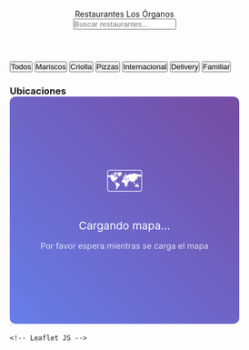 <html lang="es">
<head>
    <meta charset="UTF-8">
    <meta name="viewport" content="width=device-width, initial-scale=1.0">
    <title>Restaurantes Los Órganos - Delivery & Reservas</title>
    <link href="https://cdnjs.cloudflare.com/ajax/libs/font-awesome/6.4.0/css/all.min.css" rel="stylesheet">
    <!-- Leaflet CSS -->
    <link rel="stylesheet" href="https://unpkg.com/leaflet@1.9.4/dist/leaflet.css" />
    <style>
        * {
            margin: 0;
            padding: 0;
            box-sizing: border-box;
        }

  body {
            font-family: 'Segoe UI', Tahoma, Geneva, Verdana, sans-serif;
            background: linear-gradient(135deg, #667eea 0%, #764ba2 100%);
            min-height: 100vh;
            color: #333;
        }

  .header {
            background: rgba(255, 255, 255, 0.95);
            backdrop-filter: blur(10px);
            padding: 1rem 0;
            position: sticky;
            top: 0;
            z-index: 100;
            box-shadow: 0 2px 20px rgba(0, 0, 0, 0.1);
        }

 .container {
            max-width: 1200px;
            margin: 0 auto;
            padding: 0 1rem;
        }

 .header-content {
            display: flex;
            justify-content: space-between;
            align-items: center;
            flex-wrap: wrap;
        }

 .logo {
            font-size: 1.8rem;
            font-weight: bold;
            color: #333;
            display: flex;
            align-items: center;
            gap: 0.5rem;
        }

 .logo i {
            color: #ff6b6b;
        }

 .search-bar {
            flex: 1;
            max-width: 400px;
            margin: 0 2rem;
            position: relative;
        }

 .search-input {
            width: 100%;
            padding: 0.8rem 1rem 0.8rem 2.5rem;
            border: none;
            border-radius: 25px;
            background: rgba(255, 255, 255, 0.9);
            box-shadow: 0 2px 10px rgba(0, 0, 0, 0.1);
            transition: all 0.3s ease;
        }

 .search-input:focus {
            outline: none;
            box-shadow: 0 4px 20px rgba(0, 0, 0, 0.2);
            transform: translateY(-2px);
        }

 .search-icon {
            position: absolute;
            left: 1rem;
            top: 50%;
            transform: translateY(-50%);
            color: #666;
        }

 .filters {
            display: flex;
            gap: 1rem;
            flex-wrap: wrap;
            margin: 2rem 0;
        }

  .filter-btn {
            padding: 0.5rem 1rem;
            border: none;
            border-radius: 20px;
            background: rgba(255, 255, 255, 0.9);
            color: #333;
            cursor: pointer;
            transition: all 0.3s ease;
            font-weight: 500;
        }

 .filter-btn:hover, .filter-btn.active {
            background: #ff6b6b;
            color: white;
            transform: translateY(-2px);
            box-shadow: 0 4px 15px rgba(255, 107, 107, 0.3);
        }

 .main-content {
            display: grid;
            grid-template-columns: 1fr 400px;
            gap: 2rem;
            margin-top: 2rem;
        }

 .restaurants-grid {
            display: grid;
            grid-template-columns: repeat(auto-fit, minmax(300px, 1fr));
            gap: 1.5rem;
        }

 .restaurant-card {
            background: rgba(255, 255, 255, 0.95);
            border-radius: 15px;
            overflow: hidden;
            box-shadow: 0 8px 32px rgba(0, 0, 0, 0.1);
            transition: all 0.3s ease;
            backdrop-filter: blur(10px);
            display: flex;
            flex-direction: column;
            height: 100%;
        }

 .restaurant-card:hover {
            transform: translateY(-5px);
            box-shadow: 0 15px 40px rgba(0, 0, 0, 0.15);
        }

 .restaurant-image-container {
            width: 100%;
            height: 200px;
            position: relative;
            overflow: hidden;
        }
        
 .restaurant-image {
            width: 100%;
            height: 100%;
            object-fit: cover;
            transition: transform 0.3s ease;
        }
        
 .restaurant-card:hover .restaurant-image {
            transform: scale(1.05);
        }

 .restaurant-info {
            padding: 1.5rem;
            flex-grow: 1;
            display: flex;
            flex-direction: column;
        }

 .restaurant-name {
            font-size: 1.3rem;
            font-weight: bold;
            color: #333;
            margin-bottom: 0.5rem;
        }

 .restaurant-type {
            color: #666;
            font-size: 0.9rem;
            margin-bottom: 1rem;
        }

 .restaurant-rating {
            display: flex;
            align-items: center;
            gap: 0.5rem;
            margin-bottom: 1rem;
        }

 .stars {
            color: #ffc107;
        }

 .contact-info {
            display: flex;
            flex-wrap: wrap;
            gap: 0.5rem;
            margin: 1rem 0;
        }

 .contact-item {
            display: flex;
            align-items: center;
            gap: 0.3rem;
            font-size: 0.9rem;
            color: #666;
            flex: 1 0 100%;
        }

 .social-links {
            display: flex;
            gap: 0.5rem;
            margin: 1rem 0;
        }

 .social-link {
            display: flex;
            align-items: center;
            justify-content: center;
            width: 35px;
            height: 35px;
            border-radius: 50%;
            color: white;
            text-decoration: none;
            transition: all 0.3s ease;
        }

 .social-link.facebook { background: #3b5998; }
        .social-link.instagram { background: #e4405f; }
        .social-link.whatsapp { background: #25d366; }

 .social-link:hover {
            transform: scale(1.1);
            box-shadow: 0 4px 15px rgba(0, 0, 0, 0.2);
        }

 .action-buttons {
            display: flex;
            gap: 0.5rem;
            margin-top: auto;
            padding-top: 1rem;
        }

  .btn {
            flex: 1;
            padding: 0.8rem;
            border: none;
            border-radius: 8px;
            font-weight: 600;
            cursor: pointer;
            transition: all 0.3s ease;
            text-decoration: none;
            text-align: center;
            display: flex;
            align-items: center;
            justify-content: center;
            gap: 0.5rem;
        }

  .btn-primary {
            background: #ff6b6b;
            color: white;
        }

  .btn-secondary {
            background: #4ecdc4;
            color: white;
        }

 .btn:hover {
            transform: translateY(-2px);
            box-shadow: 0 4px 15px rgba(0, 0, 0, 0.2);
        }

  .map-container {
            background: rgba(255, 255, 255, 0.95);
            border-radius: 15px;
            padding: 1.5rem;
            height: fit-content;
            position: sticky;
            top: 100px;
            backdrop-filter: blur(10px);
            box-shadow: 0 8px 32px rgba(0, 0, 0, 0.1);
        }

 .map-title {
            font-size: 1.2rem;
            font-weight: bold;
            margin-bottom: 1rem;
            color: #333;
            display: flex;
            align-items: center;
            gap: 0.5rem;
        }

 .map-title i {
            color: #ff6b6b;
        }

  #map {
            width: 100%;
            height: 400px;
            border-radius: 10px;
            margin-bottom: 1rem;
            border: 1px solid #eee;
        }

 .location-list {
            max-height: 200px;
            overflow-y: auto;
            border: 1px solid #eee;
            border-radius: 10px;
            padding: 0.5rem;
        }

 .location-item {
            padding: 0.8rem;
            border-bottom: 1px solid #eee;
            cursor: pointer;
            transition: all 0.3s ease;
            border-radius: 8px;
            margin-bottom: 0.5rem;
            position: relative;
        }

  .location-item:last-child {
            border-bottom: none;
            margin-bottom: 0;
        }

  .location-item:hover {
            background: #f8f9fa;
            transform: translateX(5px);
        }
.location-name {
            font-weight: 600;
            color: #333;
        }

  .location-address {
            font-size: 0.9rem;
            color: #666;
            margin-top: 0.2rem;
        }
        
        /* Nuevo estilo para el botón Visitar */
 .btn-visitar {
            background: #4ecdc4;
            color: white;
            border: none;
            padding: 5px 10px;
            border-radius: 4px;
            cursor: pointer;
            margin-top: 8px;
            font-size: 0.8rem;
            transition: all 0.3s ease;
            text-decoration: none;
            display: inline-block;
            text-align: center;
        }
        
 .btn-visitar:hover {
            background: #3a9c94;
            transform: translateY(-2px);
            box-shadow: 0 2px 5px rgba(0,0,0,0.2);
        }

 @media (max-width: 768px) {
            .header-content {
                flex-direction: column;
                gap: 1rem;
            }

 .search-bar {
                max-width: 100%;
                margin: 0;
            }

  .main-content {
                grid-template-columns: 1fr;
                gap: 1rem;
            }

  .restaurants-grid {
                grid-template-columns: 1fr;
            }

 .filters {
                justify-content: center;
            }

 .action-buttons {
                flex-direction: column;
            }

 .btn {
                flex: none;
            }
            
  .map-container {
                position: relative;
                top: 0;
            }
        }

  .floating-actions {
            position: fixed;
            bottom: 2rem;
            right: 2rem;
            display: flex;
            flex-direction: column;
            gap: 1rem;
            z-index: 100;
        }

  .floating-btn {
            width: 60px;
            height: 60px;
            border-radius: 50%;
            border: none;
            background: #ff6b6b;
            color: white;
            font-size: 1.5rem;
            cursor: pointer;
            box-shadow: 0 4px 20px rgba(255, 107, 107, 0.3);
            transition: all 0.3s ease;
            display: flex;
            align-items: center;
            justify-content: center;
        }

 .floating-btn:hover {
            transform: scale(1.1);
            box-shadow: 0 6px 25px rgba(255, 107, 107, 0.4);
        }
        
 .image-placeholder {
            display: flex;
            align-items: center;
            justify-content: center;
            height: 100%;
            background: linear-gradient(45deg, #ff6b6b, #4ecdc4);
            color: white;
            font-size: 2rem;
        }
        
 .notification {
            position: fixed;
            bottom: 20px;
            left: 50%;
            transform: translateX(-50%);
            background: rgba(0, 0, 0, 0.8);
            color: white;
            padding: 10px 20px;
            border-radius: 30px;
            font-size: 14px;
            z-index: 1000;
            display: flex;
            align-items: center;
            gap: 10px;
            animation: fadeInUp 0.5s, fadeOut 0.5s 4.5s;
        }
        
  @keyframes fadeInUp {
            from { opacity: 0; transform: translate(-50%, 20px); }
            to { opacity: 1; transform: translate(-50%, 0); }
        }
        
  @keyframes fadeOut {
            from { opacity: 1; }
            to { opacity: 0; }
        }
        
        /* Leaflet custom styles */
 .leaflet-popup-content-wrapper {
            border-radius: 10px;
            box-shadow: 0 4px 15px rgba(0,0,0,0.2);
        }
        
  .leaflet-popup-content {
            margin: 12px 16px;
        }
        
 .leaflet-popup-tip-container {
            margin-top: -1px;
        }
        
 .leaflet-popup-close-button {
            font-size: 20px !important;
            margin: 6px 6px 0 0;
        }
        
.leaflet-marker-icon {
            filter: drop-shadow(0 2px 4px rgba(0,0,0,0.3));
        }
    </style>
</head>
<body>
    <header class="header">
        <div class="container">
            <div class="header-content">
                <div class="logo">
                    <i class="fas fa-utensils"></i>
                    Restaurantes Los Órganos
                </div>
                <div class="search-bar">
                    <input type="text" class="search-input" placeholder="Buscar restaurantes..." id="searchInput">
                    <i class="fas fa-search search-icon"></i>
                </div>
            </div>
        </div>
    </header>

 <div class="container">
        <div class="filters">
            <button class="filter-btn active" data-filter="all">Todos</button>
            <button class="filter-btn" data-filter="mariscos">Mariscos</button>
            <button class="filter-btn" data-filter="criolla">Criolla</button>
            <button class="filter-btn" data-filter="pizzas">Pizzas</button>
            <button class="filter-btn" data-filter="internacional">Internacional</button>
            <button class="filter-btn" data-filter="delivery">Delivery</button>
            <button class="filter-btn" data-filter="familiar">Familiar</button>
        </div>

 <div class="main-content">
            <div class="restaurants-grid" id="restaurantsGrid">
                <!-- Los restaurantes se cargarán aquí -->
            </div>

<div class="map-container">
                <h3 class="map-title">
                    <i class="fas fa-map-marker-alt"></i>
                    Ubicaciones
                </h3>
                <div id="map">
                    <div style="display: flex; align-items: center; justify-content: center; height: 400px; background: linear-gradient(45deg, #667eea, #764ba2); color: white; border-radius: 10px;">
                        <div style="text-align: center;">
                            <div style="font-size: 3rem; margin-bottom: 1rem;">🗺️</div>
                            <p style="font-size: 1.2rem; margin-bottom: 0.5rem;">Cargando mapa...</p>
                            <p style="font-size: 0.9rem; opacity: 0.8;">Por favor espera mientras se carga el mapa</p>
                        </div>
                    </div>
                </div>
                <div class="location-list" id="locationList">
                    <!-- Las ubicaciones se cargarán aquí -->
                </div>
            </div>
        </div>
    </div>

 <div class="floating-actions">
        <button class="floating-btn" title="Ir arriba" onclick="scrollToTop()">
            <i class="fas fa-arrow-up"></i>
        </button>
    </div>

    <!-- Leaflet JS -->
<script src="https://unpkg.com/leaflet@1.9.4/dist/leaflet.js"></script>

 <script>
// Restaurantes completos de Los Órganos, Perú con imágenes
const restaurantes = [
    {
        id: 1,
        nombre: "Restaurant Turístico Bambú",
        tipo: "Peruana / Latina / Mariscos",
        rating: 4.7,
        telefono: "+51 972 833 374",
        direccion: "Malecón Los Órganos 20840",
        lat:  -4.1776737,
        lng: -81.1318589,
        whatsapp: "51972833374",
        facebook: "",
        instagram: "restauranteturisticobambu",
        delivery: true,
        reservas: true,
        categoria: "mariscos",
        especialidad: "Cocina peruana, latina y mariscos con vista al mar",
        descripcion: "Favorito de locales y turistas por su variada carta y ambiente con vista al mar. Experiencia auténtica y completa.",
        imagen: "https://images.unsplash.com/photo-1517248135467-4c7edcad34c4?ixlib=rb-4.0.3&ixid=M3wxMjA3fDB8MHxwaG90by1wYWdlfHx8fGVufDB8fHx8fA%3D%3D&auto=format&fit=crop&w=800&q=80",
        web: "https://maps.app.goo.gl/y66bWNq2a5UZwQ176"
    },
    {
        id: 2,
        nombre: "Rinconcito Encantado",
        tipo: "Internacional / Peruana",
        rating: 4.6,
        telefono: "+51 945 123 456",
        direccion: "Pasaje Olaya s/n, Los Órganos",
        lat: -4.1712,
        lng: -81.1248,
        whatsapp: "51945123456",
        facebook: "",
        instagram: "",
        delivery: true,
        reservas: true,
        categoria: "criolla",
        especialidad: "Comida casera peruana e internacional",
        descripcion: "Muy recomendado por ambiente agradable y comida casera. Lugar tranquilo con buena relación calidad-precio.",
        imagen: "https://images.unsplash.com/photo-1552566626-52f8b828add9?ixlib=rb-4.0.3&ixid=M3wxMjA3fDB8MHxwaG90by1wYWdlfHx8fGVufDB8fHx8fA%3D%3D&auto=format&fit=crop&w=800&q=80",
        web: "https://maps.app.goo.gl/y66bWNq2a5UZwQ176"
    },
    {
        id: 3,
        nombre: "La Cabaña De Wilo",
        tipo: "Pizzería / Peruana",
        rating: 4.0,
        telefono: "+51 987 654 321",
        direccion: "Panamericana, Los Órganos",
        lat: -4.1703,
        lng: -81.1258,
        whatsapp: "51987654321",
        facebook: "",
        instagram: "",
        delivery: true,
        reservas: true,
        categoria: "pizzas",
        especialidad: "Pizzas artesanales y ambiente familiar",
        descripcion: "Famosa por sus pizzas y ambiente familiar. Excelente alternativa en entorno acogedor con buena atención.",
        imagen: "https://images.unsplash.com/photo-1590947132387-155cc02f3212?ixlib=rb-4.0.3&ixid=M3wxMjA3fDB8MHxwaG90by1wYWdlfHx8fGVufDB8fHx8fA%3D%3D&auto=format&fit=crop&w=800&q=80",
        web: "https://maps.app.goo.gl/y66bWNq2a5UZwQ176"
    },
    {
        id: 4,
        nombre: "El Manglar de Rosa",
        tipo: "Peruana / Mariscos",
        rating: 4.2,
        telefono: "+51 912 345 678",
        direccion: "Barrio Miraflores Sur 2 No 306, Los Órganos",
        lat: -4.1715,
        lng: -81.1245,
        whatsapp: "51912345678",
        facebook: "",
        instagram: "",
        delivery: true,
        reservas: true,
        categoria: "mariscos",
        especialidad: "Ceviches y pescados frescos",
        descripcion: "Especializado en ceviches y pescados frescos. Cuenta con reseñas en YouTube y TripAdvisor.",
        imagen: "https://images.unsplash.com/photo-1617196034796-73dfa7b1fd56?ixlib=rb-4.0.3&ixid=M3wxMjA3fDB8MHxwaG90by1wYWdlfHx8fGVufDB8fHx8fA%3D%3D&auto=format&fit=crop&w=800&q=80",
        web: "https://maps.app.goo.gl/y66bWNq2a5UZwQ176"
    },
    {
        id: 5,
        nombre: "Ocean Blue & Venezia Restobar",
        tipo: "Internacional / Peruana / Cócteles",
        rating: 4.6,
        telefono: "+51 934 567 890",
        direccion: "Frente al mar, Los Órganos",
        lat: -4.1779690, 
        lng: -81.1323430,
        whatsapp: "51934567890",
        facebook: "",
        instagram: "oceanbluevenezia_restuobar",
        delivery: true,
        reservas: true,
        categoria: "internacional",
        especialidad: "Comida internacional, local, cervezas y cócteles",
        descripcion: "Ambiente moderno y trendy frente al mar. Excelente selección de cervezas y cócteles. Ideal para cenar o tomar algo.",
        imagen: "https://images.unsplash.com/photo-1555396273-367ea4eb4db5?ixlib=rb-4.0.3&ixid=M3wxMjA3fDB8MHxwaG90by1wYWdlfHx8fGVufDB8fHx8fA%3D%3D&auto=format&fit=crop&w=800&q=80",
        web: "https://maps.app.goo.gl/y66bWNq2a5UZwQ176"
    },
    {
        id: 6,
        nombre: "Donde Maru",
        tipo: "Peruana / Café / Delicatessen",
        rating: 4.3,
        telefono: "+51 923 456 789",
        direccion: "Malecón Los Órganos 162, 20840",
        lat: -4.1708,
        lng: -81.1255,
        whatsapp: "51923456789",
        facebook: "",
        instagram: "",
        delivery: true,
        reservas: true,
        categoria: "criolla",
        especialidad: "Comida peruana, café y delicatessen",
        descripcion: "Lugar acogedor en el malecón, ideal para desayunos, almuerzos y café. Ambiente tranquilo.",
        imagen: "https://images.unsplash.com/photo-1514933651103-005eec06c04b?ixlib=rb-4.0.3&ixid=M3wxMjA3fDB8MHxwaG90by1wYWdlfHx8fGVufDB8fHx8fA%3D%3D&auto=format&fit=crop&w=800&q=80",
        web: "https://maps.app.goo.gl/y66bWNq2a5UZwQ176"
    },
        {
        id: 7,
        nombre: "El Point de Órganos",
        tipo: "Peruana / Mariscos",
        rating: 4.5,
        telefono: "",
        direccion: "Los Órganos 20000",
        lat: -4.1715,
        lng: -81.1245,
        whatsapp: "",
        facebook: "",
        instagram: "",
        delivery: true,
        reservas: true,
        categoria: "criolla",
        especialidad: "Platos bien preparados a precios accesibles",
        descripcion: "Ambiente acogedor y tranquilo. Recomendado para cenas relajadas y grupos. Atención personalizada.",
        imagen: "https://images.unsplash.com/photo-1504674900247-0877df9cc836?ixlib=rb-4.0.3&ixid=M3wxMjA3fDB8MHxwaG90by1wYWdlfHx8fGVufDB8fHx8fA%3D%3D&auto=format&fit=crop&w=800&q=80",
        web: "https://maps.app.goo.gl/y66bWNq2a5UZwQ176"
    },
    {
        id: 8,
        nombre: "Sushi El Mirador de Vichayito",
        tipo: "Sushi / Fusión",
        rating: 4.1,
        telefono: "+51 986 727 227",
        direccion: "Vichayito, Antigua Panamericana Norte 1212",
        lat: -4.1650,
        lng: -81.1300,
        whatsapp: "51986727227",
        facebook: "",
        instagram: "",
        delivery: true,
        reservas: true,
        categoria: "internacional",
        especialidad: "Sushi y comida fusión",
        descripcion: "Cercano a Los Órganos, especializado en sushi y fusión. Cuenta con sitio web: elmiradordevichayito.com",
        imagen: "https://images.unsplash.com/photo-1611143669185-af224c5e3252?ixlib=rb-4.0.3&ixid=M3wxMjA3fDB8MHxwaG90by1wYWdlfHx8fGVufDB8fHx8fA%3D%3D&auto=format&fit=crop&w=800&q=80",
        web: "https://maps.app.goo.gl/y66bWNq2a5UZwQ176"
    },
    {
        id: 9,
        nombre: "El Imperio del Sabor",
        tipo: "Peruana / Latina",
        rating: 4.2,
        telefono: "+51 972 934 453",
        direccion: "Av. Perú A-16, frente al parque de Pueblo Nuevo, Los Órganos",
        lat: -4.1708,
        lng: -81.1255,
        whatsapp: "51972934453",
        facebook: "",
        instagram: "",
        delivery: true,
        reservas: true,
        categoria: "criolla",
        especialidad: "Platos típicos peruanos y mariscos frescos",
        descripcion: "Ideal para almuerzos. Opción familiar y cómoda para experiencia local auténtica. Servicio de delivery disponible.",
        imagen: "https://images.unsplash.com/photo-1504674900247-0877df9cc836?ixlib=rb-4.0.3&ixid=M3wxMjA3fDB8MHxwaG90by1wYWdlfHx8fGVufDB8fHx8fA%3D%3D&auto=format&fit=crop&w=800&q=80",
        web: "https://maps.app.goo.gl/y66bWNq2a5UZwQ176"
    },
    {
        id: 10,
        nombre: "Las 10 Lukas de Pino",
        tipo: "Peruana / Mariscos",
        rating: 4.2,
        telefono: "",
        direccion: "Los Órganos",
        lat: -4.1710,
        lng: -81.1250,
        whatsapp: "",
        facebook: "",
        instagram: "",
        delivery: true,
        reservas: true,
        categoria: "mariscos",
        especialidad: "Mariscos frescos y platos peruanos",
        descripcion: "Reconocido localmente por sus mariscos frescos. Tiene presencia en videos y recomendaciones locales.",
        imagen: "https://images.unsplash.com/photo-1617196034796-73dfa7b1fd56?ixlib=rb-4.0.3&ixid=M3wxMjA3fDB8MHxwaG90by1wYWdlfHx8fGVufDB8fHx8fA%3D%3D&auto=format&fit=crop&w=800&q=80",
        web: "https://maps.app.goo.gl/y66bWNq2a5UZwQ176"
    },
    {
        id: 11,
        nombre: "El Manglar Cevichería",
        tipo: "Peruana / Mariscos",
        rating: 4.3,
        telefono: "",
        direccion: "Pasaje Olaya s/n, Los Órganos",
        lat: -4.1710,
        lng: -81.1250,
        whatsapp: "",
        facebook: "",
        instagram: "",
        delivery: true,
        reservas: true,
        categoria: "mariscos",
        especialidad: "Ceviches y pescados frescos",
        descripcion: "Especializado en ceviches y pescados frescos. Excelente opción para sabores marinos en ambiente agradable.",
        imagen: "https://images.unsplash.com/photo-1617196034796-73dfa7b1fd56?ixlib=rb-4.0.3&ixid=M3wxMjA3fDB8MHxwaG90by1wYWdlfHx8fGVufDB8fHx8fA%3D%3D&auto=format&fit=crop&w=800&q=80",
        web: "https://maps.app.goo.gl/y66bWNq2a5UZwQ176"
    },
    {
        id: 12,
        nombre: "Restaurante Brisas del Pacífico",
        tipo: "Peruana / Mariscos",
        rating: 4.0,
        telefono: "",
        direccion: "Los Órganos 20840",
        lat: -4.1705,
        lng: -81.1252,
        whatsapp: "",
        facebook: "",
        instagram: "",
        delivery: true,
        reservas: true,
        categoria: "mariscos",
        especialidad: "Mariscos frescos y cocina peruana",
        descripcion: "Restaurante tradicional especializado en mariscos frescos con vista al Pacífico.",
        imagen: "https://images.unsplash.com/photo-1617196034796-73dfa7b1fd56?ixlib=rb-4.0.3&ixid=M3wxMjA3fDB8MHxwaG90by1wYWdlfHx8fGVufDB8fHx8fA%3D%3D&auto=format&fit=crop&w=800&q=80",
        web: "https://maps.app.goo.gl/y66bWNq2a5UZwQ176"
    },
    {
        id: 13,
        nombre: "Pollería Beach Chicken",
        tipo: "Pollo a la brasa / Parrilla",
        rating: 4.0,
        telefono: "",
        direccion: "Av. Túpac Amaru 437, Los Órganos 20841",
        lat: -4.1714,
        lng: -81.1247,
        whatsapp: "",
        facebook: "",
        instagram: "",
        delivery: true,
        reservas: true,
        categoria: "parrilla",
        especialidad: "Pollo a la brasa y parrillas",
        descripcion: "Especializado en pollo a la brasa y parrillas. Opción familiar con buen sabor y precios accesibles.",
        imagen: "https://images.unsplash.com/photo-1544025162-d76694265947?ixlib=rb-4.0.3&ixid=M3wxMjA3fDB8MHxwaG90by1wYWdlfHx8fGVufDB8fHx8fA%3D%3D&auto=format&fit=crop&w=800&q=80",
        web: "https://maps.app.goo.gl/y66bWNq2a5UZwQ176"
    },
    {
        id: 14,
        nombre: "Restaurante Punto Marino",
        tipo: "Mariscos / Peruana",
        rating: 4.1,
        telefono: "",
        direccion: "Los Órganos 20841",
        lat: -4.1709,
        lng: -81.1254,
        whatsapp: "",
        facebook: "",
        instagram: "",
        delivery: true,
        reservas: true,
        categoria: "mariscos",
        especialidad: "Mariscos frescos y cocina marina",
        descripcion: "Punto de encuentro para los amantes de los mariscos frescos y la cocina marina tradicional.",
        imagen: "https://images.unsplash.com/photo-1617196034796-73dfa7b1fd56?ixlib=rb-4.0.3&ixid=M3wxMjA3fDB8MHxwaG90by1wYWdlfHx8fGVufDB8fHx8fA%3D%3D&auto=format&fit=crop&w=800&q=80",
        web: "https://maps.app.goo.gl/y66bWNq2a5UZwQ176"
    },
    {
        id: 15,
        nombre: "Parrillas El Encanto",
        tipo: "Parrilla / Peruana",
        rating: 4.2,
        telefono: "",
        direccion: "Los Órganos 20840",
        lat: -4.1707,
        lng: -81.1256,
        whatsapp: "",
        facebook: "",
        instagram: "",
        delivery: true,
        reservas: true,
        categoria: "parrilla",
        especialidad: "Parrillas y carnes a la brasa",
        descripcion: "Especializado en parrillas y carnes a la brasa. Ambiente familiar con buen sabor y atención.",
        imagen: "https://images.unsplash.com/photo-1544025162-d76694265947?ixlib=rb-4.0.3&ixid=M3wxMjA3fDB8MHxwaG90by1wYWdlfHx8fGVufDB8fHx8fA%3D%3D&auto=format&fit=crop&w=800&q=80",
        web: "https://maps.app.goo.gl/y66bWNq2a5UZwQ176"
    },
    {
        id: 16,
        nombre: "El Fogón",
        tipo: "Mariscos / Comida rápida",
        rating: 4.0,
        telefono: "",
        direccion: "Malecón Los Órganos 158, 20840",
        lat: -4.1706,
        lng: -81.1253,
        whatsapp: "",
        facebook: "",
        instagram: "",
        delivery: true,
        reservas: true,
        categoria: "mariscos",
        especialidad: "Mariscos frescos y comida rápida",
        descripcion: "Ubicado en el malecón, ofrece mariscos frescos y comida rápida en ambiente casual.",
        imagen: "https://images.unsplash.com/photo-1617196034796-73dfa7b1fd56?ixlib=rb-4.0.3&ixid=M3wxMjA3fDB8MHxwaG90by1wYWdlfHx8fGVufDB8fHx8fA%3D%3D&auto=format&fit=crop&w=800&q=80",
        web: "https://maps.app.goo.gl/y66bWNq2a5UZwQ176"
    },
    {
        id: 17,
        nombre: "Cevichería Bendición de Dios",
        tipo: "Mariscos / Peruana",
        rating: 4.1,
        telefono: "",
        direccion: "Los Órganos 20840",
        lat: -4.1711,
        lng: -81.1249,
        whatsapp: "",
        facebook: "",
        instagram: "",
        delivery: true,
        reservas: true,
        categoria: "mariscos",
        especialidad: "Ceviches y mariscos frescos",
        descripcion: "Cevichería tradicional conocida por sus ceviches frescos y mariscos de calidad.",
        imagen: "https://images.unsplash.com/photo-1617196034796-73dfa7b1fd56?ixlib=rb-4.0.3&ixid=M3wxMjA3fDB8MHxwaG90by1wYWdlfHx8fGVufDB8fHx8fA%3D%3D&auto=format&fit=crop&w=800&q=80",
        web: "https://maps.app.goo.gl/y66bWNq2a5UZwQ176"
    },
    {
        id: 18,
        nombre: "La Esquina",
        tipo: "Peruana",
        rating: 4.0,
        telefono: "",
        direccion: "Los Órganos 20840",
        lat: -4.1713,
        lng: -81.1251,
        whatsapp: "",
        facebook: "",
        instagram: "",
        delivery: true,
        reservas: true,
        categoria: "criolla",
        especialidad: "Comida peruana tradicional",
        descripcion: "Restaurante de barrio que ofrece comida peruana tradicional en ambiente acogedor y familiar.",
        imagen: "https://images.unsplash.com/photo-1504674900247-0877df9cc836?ixlib=rb-4.0.3&ixid=M3wxMjA3fDB8MHxwaG90by1wYWdlfHx8fGVufDB8fHx8fA%3D%3D&auto=format&fit=crop&w=800&q=80",
        web: "https://maps.app.goo.gl/y66bWNq2a5UZwQ176"
    }
];

        let restaurantesFiltrados = [...restaurantes];
        let map;
        let markers = [];
        let mapLoaded = false;

        // Inicializar mapa con Leaflet
        function initMap() {
            try {
                // Eliminar placeholder
                const mapDiv = document.getElementById('map');
                mapDiv.innerHTML = '';
                
                // Crear el mapa
                map = L.map('map').setView([-4.1706, -81.1253], 15);
                
                // Añadir capa de OpenStreetMap
                L.tileLayer('https://tile.openstreetmap.org/{z}/{x}/{y}.png', {
                    attribution: '&copy; <a href="https://www.openstreetmap.org/copyright">OpenStreetMap</a> contributors'
                }).addTo(map);
                
                mapLoaded = true;
                
                // Mostrar notificación
                showNotification('Mapa cargado correctamente', 'success');

                // Agregar marcadores
                agregarMarcadores();
            } catch (error) {
                console.error("Error al cargar el mapa:", error);
                showNotification('Error al cargar el mapa', 'error');
                initMapFallback();
            }
        }

        function agregarMarcadores() {
            if (!mapLoaded) return;
            
            // Limpiar marcadores existentes
            markers.forEach(marker => map.removeLayer(marker));
            markers = [];

            restaurantesFiltrados.forEach(restaurante => {
                // Crear marcador personalizado
                const customIcon = L.divIcon({
                    className: 'custom-marker',
                    html: `
                        <div style="
                            width: 40px; 
                            height: 40px; 
                            background: #ff6b6b; 
                            border-radius: 50%; 
                            display: flex;
                            align-items: center;
                            justify-content: center;
                            color: white;
                            box-shadow: 0 2px 5px rgba(0,0,0,0.3);
                        ">
                            🍽️
                        </div>
                    `,
                    iconSize: [40, 40],
                    iconAnchor: [20, 40]
                });
                
                const marker = L.marker([restaurante.lat, restaurante.lng], {
                    icon: customIcon
                }).addTo(map);
                
                markers.push(marker);

                // Crear contenido para el popup
                const popupContent = `
                    <div style="max-width: 250px;">
                        <h3 style="margin: 0 0 8px 0; color: #333;">${restaurante.nombre}</h3>
                        <p style="margin: 0 0 8px 0; color: #666; font-size: 14px;">${restaurante.tipo}</p>
                        <p style="margin: 0 0 8px 0; color: #666; font-size: 12px;">${restaurante.descripcion}</p>
                        <div style="margin-top: 10px; display: flex; gap: 5px;">
                            <a href="https://wa.me/${restaurante.whatsapp}" target="_blank" style="
                                background: #25d366; 
                                color: white; 
                                padding: 8px 12px; 
                                text-decoration: none; 
                                border-radius: 4px; 
                                font-size: 12px;
                                flex: 1;
                                text-align: center;
                            ">
                                WhatsApp
                            </a>
                            <a href="tel:${restaurante.telefono}" style="
                                background: #007bff; 
                                color: white; 
                                padding: 8px 12px; 
                                text-decoration: none; 
                                border-radius: 4px; 
                                font-size: 12px;
                                flex: 1;
                                text-align: center;
                            ">
                                Llamar
                            </a>
                        </div>
                    </div>
                `;

                marker.bindPopup(popupContent);
            });
        }

        function crearTarjetaRestaurante(restaurante) {
            // Generar contenido de imagen
            let imagenContent = '';
            if (restaurante.imagen) {
                imagenContent = `<img src="${restaurante.imagen}" alt="${restaurante.nombre}" class="restaurant-image">`;
            } else {
                // Si no hay imagen, mostrar un placeholder con icono
                const iconos = {
                    mariscos: 'fas fa-fish',
                    criolla: 'fas fa-drumstick-bite',
                    pizzas: 'fas fa-pizza-slice',
                    internacional: 'fas fa-globe',
                    parrilla: 'fas fa-fire'
                };
                const icono = iconos[restaurante.categoria] || 'fas fa-utensils';
                imagenContent = `
                    <div class="image-placeholder">
                        <i class="${icono}"></i>
                    </div>
                `;
            }

            return `
                <div class="restaurant-card" data-categoria="${restaurante.categoria}">
                    <div class="restaurant-image-container">
                        ${imagenContent}
                    </div>
                    <div class="restaurant-info">
                        <h3 class="restaurant-name">${restaurante.nombre}</h3>
                        <p class="restaurant-type">${restaurante.tipo}</p>
                        <div class="restaurant-rating">
                            <div class="stars">
                                ${'★'.repeat(Math.floor(restaurante.rating))}${'☆'.repeat(5 - Math.floor(restaurante.rating))}
                            </div>
                            <span>${restaurante.rating}</span>
                        </div>
                        <div class="restaurant-description">
                            <p style="color: #666; font-size: 0.9rem; margin-bottom: 1rem; line-height: 1.4;">
                                ${restaurante.descripcion}
                            </p>
                        </div>
                        <div class="contact-info">
                            <div class="contact-item">
                                <i class="fas fa-phone"></i>
                                <span>${restaurante.telefono}</span>
                            </div>
                            <div class="contact-item">
                                <i class="fas fa-map-marker-alt"></i>
                                <span>${restaurante.direccion}</span>
                            </div>
                            <div class="contact-item">
                                <i class="fas fa-star"></i>
                                <span>${restaurante.especialidad}</span>
                            </div>
                        </div>
                        <div class="social-links">
                            <a href="https://wa.me/${restaurante.whatsapp}" class="social-link whatsapp" target="_blank">
                                <i class="fab fa-whatsapp"></i>
                            </a>
                            <a href="https://facebook.com/${restaurante.facebook}" class="social-link facebook" target="_blank">
                                <i class="fab fa-facebook"></i>
                            </a>
                            <a href="https://instagram.com/${restaurante.instagram}" class="social-link instagram" target="_blank">
                                <i class="fab fa-instagram"></i>
                            </a>
                        </div>
                        <div class="action-buttons">
                            ${restaurante.delivery ? `
                                <a href="https://wa.me/${restaurante.whatsapp}?text=Hola! Me gustaría hacer un pedido delivery" class="btn btn-primary">
                                    <i class="fas fa-motorcycle"></i>
                                    Delivery
                                </a>
                            ` : ''}
                            ${restaurante.reservas ? `
                                <a href="https://wa.me/${restaurante.whatsapp}?text=Hola! Me gustaría hacer una reserva" class="btn btn-secondary">
                                    <i class="fas fa-calendar-check"></i>
                                    Reservar
                                </a>
                            ` : ''}
                            <a href="tel:${restaurante.telefono}" class="btn btn-secondary">
                                <i class="fas fa-phone"></i>
                                Llamar
                            </a>
                        </div>
                    </div>
                </div>
            `;
        }

        function crearItemUbicacion(restaurante) {
            return `
                <div class="location-item" onclick="mostrarEnMapa(${restaurante.id})">
                    <div class="location-name">${restaurante.nombre}</div>
                    <div class="location-address">${restaurante.direccion}</div>
                    <a href="${restaurante.web}" class="btn-visitar" target="_blank">Visitar</a>
                </div>
            `;
        }

        function cargarRestaurantes() {
            const grid = document.getElementById('restaurantsGrid');
            const locationList = document.getElementById('locationList');
            
            grid.innerHTML = restaurantesFiltrados.map(crearTarjetaRestaurante).join('');
            locationList.innerHTML = restaurantesFiltrados.map(crearItemUbicacion).join('');
            
            // Actualizar marcadores del mapa
            if (mapLoaded) {
                agregarMarcadores();
            }
        }

        function filtrarRestaurantes(categoria) {
            if (categoria === 'all') {
                restaurantesFiltrados = [...restaurantes];
            } else if (categoria === 'delivery') {
                restaurantesFiltrados = restaurantes.filter(r => r.delivery);
            } else if (categoria === 'familiar') {
                restaurantesFiltrados = restaurantes.filter(r => 
                    r.tipo.toLowerCase().includes('familiar') || 
                    r.descripcion.toLowerCase().includes('familiar') ||
                    r.nombre.toLowerCase().includes('cabaña')
                );
            } else {
                restaurantesFiltrados = restaurantes.filter(r => r.categoria === categoria);
            }
            cargarRestaurantes();
        }

        function buscarRestaurantes(termino) {
            const terminoLower = termino.toLowerCase();
            restaurantesFiltrados = restaurantes.filter(r => 
                r.nombre.toLowerCase().includes(terminoLower) ||
                r.tipo.toLowerCase().includes(terminoLower) ||
                r.especialidad.toLowerCase().includes(terminoLower) ||
                r.descripcion.toLowerCase().includes(terminoLower)
            );
            cargarRestaurantes();
        }

        function mostrarEnMapa(restauranteId) {
            const restaurante = restaurantes.find(r => r.id === restauranteId);
            if (restaurante && mapLoaded) {
                map.setView([restaurante.lat, restaurante.lng], 17);
                
                // Encontrar el marcador correspondiente y abrir su popup
                const marker = markers.find(m => {
                    const latLng = m.getLatLng();
                    return latLng.lat === restaurante.lat && latLng.lng === restaurante.lng;
                });
                if (marker) {
                    marker.openPopup();
                }
            } else {
                showNotification('Mapa no disponible. Intente recargar la página.', 'error');
            }
        }

        function scrollToTop() {
            window.scrollTo({ top: 0, behavior: 'smooth' });
        }
        
        function showNotification(message, type) {
            const notification = document.createElement('div');
            notification.className = 'notification';
            notification.innerHTML = `
                <i class="fas fa-${type === 'success' ? 'check-circle' : 'exclamation-triangle'}"></i>
                ${message}
            `;
            document.body.appendChild(notification);
            
            setTimeout(() => {
                notification.remove();
            }, 5000);
        }

        // Función de respaldo para el mapa si Leaflet no carga
        function initMapFallback() {
            const mapDiv = document.getElementById('map');
            if (mapDiv) {
                mapDiv.innerHTML = `
                    <div style="display: flex; align-items: center; justify-content: center; height: 400px; background: linear-gradient(45deg, #667eea, #764ba2); color: white; border-radius: 10px;">
                        <div style="text-align: center;">
                            <div style="font-size: 3rem; margin-bottom: 1rem;">⚠️</div>
                            <p style="font-size: 1.2rem; margin-bottom: 0.5rem;">Mapa no disponible</p>
                            <p style="font-size: 0.9rem; opacity: 0.8;">Haz click en los restaurantes de la lista para ver sus detalles</p>
                        </div>
                    </div>
                `;
            }
        }

        // Event listeners
        document.addEventListener('DOMContentLoaded', function() {
            // Inicializar mapa
            initMap();
            
            // Cargar restaurantes
            cargarRestaurantes();

            // Filtros
            document.querySelectorAll('.filter-btn').forEach(btn => {
                btn.addEventListener('click', function() {
                    document.querySelectorAll('.filter-btn').forEach(b => b.classList.remove('active'));
                    this.classList.add('active');
                    filtrarRestaurantes(this.dataset.filter);
                });
            });

            // Búsqueda
            document.getElementById('searchInput').addEventListener('input', function() {
                buscarRestaurantes(this.value);
            });
        });
    </script>
</body>
</html>
